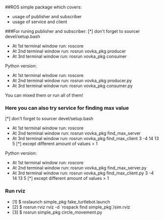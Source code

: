 ##ROS simple package which covers:
- usage of publisher and subscriber
- usage of service and client

###For runing publisher and subscriber:
[*] don't forget to sourcer devel/setup.bash 
- At 1st terminal window run: roscore
- At 2nd terminal window run: rosrun vovka_pkg producer
- At 3rd terminal window run: rosrun vovka_pkg consumer

Python version:
- At 1st terminal window run: roscore
- At 2nd terminal window run: rosrun vovka_pkg producer.py
- At 3rd terminal window run: rosrun vovka_pkg consumer.py


You can mixed them or run all of them!

### Here you can also try service for finding max value
[*] don't forget to sourcer devel/setup.bash 
- At 1st terminal window run: roscore
- At 2nd terminal window run: rosrun vovka_pkg find_max_server
- At 3rd terminal window run: rosrun vovka_pkg find_max_client 3 -4 14 13 5
[*] except different amount of values > 1

Python version:
- At 1st terminal window run: roscore
- At 2nd terminal window run: rosrun vovka_pkg find_max_server.py
- At 3rd terminal window run: rosrun vovka_pkg find_max_client.py 3 -4 14 13 5
[*] except different amount of values > 1


### Run rviz
- [1] $ roslaunch simple_pkg fake_turtlebot.launch
- [2] $ rosrun rviz rviz -d \`rospack find simple_pkg\`/sim.rviz
- [3] $ rosrun simple_pkg circle_movement.py

